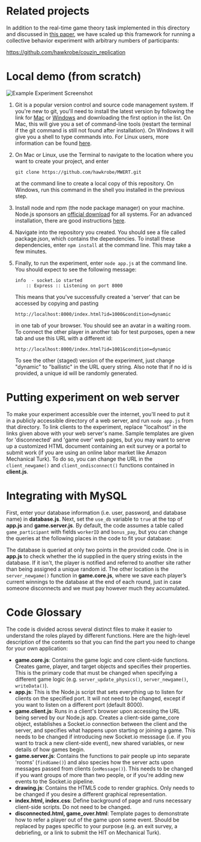 Related projects
================

In addition to the real-time game theory task implemented in this directory and discussed in [this paper](http://link.springer.com/article/10.3758%2Fs13428-014-0515-6), we have scaled up this framework for running a collective behavior experiment with arbitrary numbers of participants:

https://github.com/hawkrobe/couzin_replication


Local demo (from scratch)
=========================

![Example Experiment Screenshot](/../screenshot/static/Example_Image.jpg?raw=true)

1. Git is a popular version control and source code management system. If you're new to git, you'll need to install the latest version by following the link for [Mac](http://sourceforge.net/projects/git-osx-installer/) or [Windows](http://msysgit.github.io/) and downloading the first option in the list. On Mac, this will give you a set of command-line tools (restart the terminal if the git command is still not found after installation). On Windows it will give you a shell to type commands into. For Linux users, more information can be found [here](http://git-scm.com/book/en/Getting-Started-Installing-Git).

2. On Mac or Linux, use the Terminal to navigate to the location where you want to create your project, and enter 
   ```
   git clone https://github.com/hawkrobe/MWERT.git
   ```
   at the command line to create a local copy of this repository. On Windows, run this command in the shell you installed in the previous step.

3. Install node and npm (the node package manager) on your machine. Node.js sponsors an [official download](http://nodejs.org/download/) for all systems. For an advanced installation, there are good instructions [here](https://gist.github.com/isaacs/579814).

4. Navigate into the repository you created. You should see a file called package.json, which contains the dependencies. To install these dependencies, enter ```npm install``` at the command line. This may take a few minutes.

5. Finally, to run the experiment, enter ```node app.js``` at the command line. You should expect to see the following message:
   ```
   info  - socket.io started
       :: Express :: Listening on port 8000
   ```
   This means that you've successfully created a 'server' that can be accessed by copying and pasting 
   ```
   http://localhost:8000/index.html?id=1000&condition=dynamic 
   ```
   in one tab of your browser. You should see an avatar in a waiting room. To connect the other player in another tab for test purposes, open a new tab and use this URL with a different id:
   ```
   http://localhost:8000/index.html?id=1001&condition=dynamic 
   ```
   To see the other (staged) version of the experiment, just change "dynamic" to "ballistic" in the URL query string. Also note that if no id is provided, a unique id will be randomly generated.

Putting experiment on web server
================================

To make your experiment accessible over the internet, you'll need to put it in a publicly accessible directory of a web server, and run ```node app.js``` from that directory. To link clients to the experiment, replace "localhost" in the links given above with your web server's name. Sample templates are given for 'disconnected' and 'game over' web pages, but you may want to serve up a customized HTML document containing an exit survey or a portal to submit work (if you are using an online labor market like Amazon Mechanical Turk). To do so, you can change the URL in the ```client_newgame()``` and ```client_ondisconnect()``` functions contained in **client.js**.

Integrating with MySQL
======================

First, enter your database information (i.e. user, password, and database name) in **database.js**. Next, set the ```use_db``` variable to ```true``` at the top of **app.js** and **game.server.js**. By default, the code assumes a table called ```game_participant``` with fields ```workerID``` and ```bonus_pay```, but you can change the queries at the following places in the code to fit your database:

The database is queried at only two points in the provided code. One is in **app.js** to check whether the id supplied in the query string exists in the database. If it isn't, the player is notified and referred to another site rather than being assigned a unique random id. The other location is the ```server_newgame()``` function in **game.core.js**, where we save each player’s current winnings to the database at the end of each round, just in case someone disconnects and we must pay however much they accumulated.


Code Glossary
=============

The code is divided across several distinct files to make it easier to understand the roles played by different functions. Here are the high-level description of the contents so that you can find the part you need to change for your own application:

* **game.core.js**: Contains the game logic and core client-side functions. Creates game, player, and target objects and specifies their properties. This is the primary code that must be changed when specifying a different game logic (e.g. ```server_update_physics()```, ```server_newgame()```, ```writeData()```). 
* **app.js**: This is the Node.js script that sets everything up to listen for clients on the specified port. It will not need to be changed, except if you want to listen on a different port (default 8000).
* **game.client.js**: Runs in a client's browser upon accessing the URL being served by our Node.js app. Creates a client-side game_core object, establishes a Socket.io connection between the client and the server, and specifies what happens upon starting or joining a game. This needs to be changed if introducing new Socket.io messsage (i.e. if you want to track a new client-side event), new shared variables, or new details of how games begin.
* **game.server.js**: Contains the functions to pair people up into separate 'rooms' (```findGame()```) and also species how the server acts upon messages passed from clients (```onMessage()```). This needs to be changed if you want groups of more than two people, or if you're adding new events to the Socket.io pipeline.
* **drawing.js**: Contains the HTML5 code to render graphics. Only needs to be changed if you desire a different graphical representation.
* **index.html, index.css**: Define background of page and runs necessary client-side scripts. Do not need to be changed.
* **disconnected.html, game_over.html**: Template pages to demonstrate how to refer a player out of the game upon some event. Should be replaced by pages specific to your purpose (e.g. an exit survey, a debriefing, or a link to submit the HIT on Mechanical Turk).
